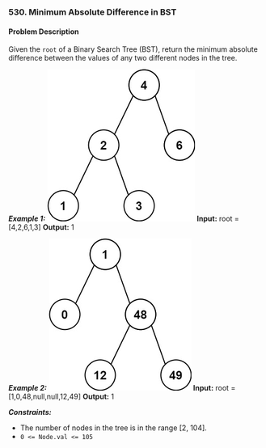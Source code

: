 ### 530. Minimum Absolute Difference in BST

#### Problem Description

Given the `root` of a Binary Search Tree (BST), return the minimum absolute difference between the values of any two different nodes in the tree.

***Example 1:*** 
![alt text](image.png)
**Input:**  root = [4,2,6,1,3]
**Output:**  1

***Example 2:*** 
![alt text](image-1.png)
**Input:**  root = [1,0,48,null,null,12,49]
**Output:**  1
 
***Constraints:*** 
- The number of nodes in the tree is in the range [2, 104].
- `0 <= Node.val <= 105`
